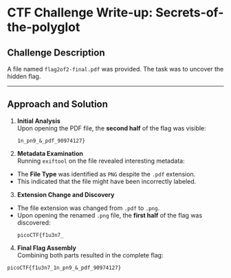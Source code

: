 # CTF Challenge Write-up: Secrets-of-the-polyglot

## Challenge Description
A file named `flag2of2-final.pdf` was provided. The task was to uncover the hidden flag.

---

## Approach and Solution

1. **Initial Analysis**  
   Upon opening the PDF file, the **second half** of the flag was visible:
    ```
    1n_pn9_&_pdf_90974127}
   ```

   
2. **Metadata Examination**  
Running `exiftool` on the file revealed interesting metadata:
- The **File Type** was identified as `PNG` despite the `.pdf` extension.
- This indicated that the file might have been incorrectly labeled.

3. **Extension Change and Discovery**  
- The file extension was changed from `.pdf` to `.png`.  
- Upon opening the renamed `.png` file, the **first half** of the flag was discovered:  
  ```
  picoCTF{f1u3n7_
  ```

4. **Final Flag Assembly**  
Combining both parts resulted in the complete flag:
 ```
 picoCTF{f1u3n7_1n_pn9_&_pdf_90974127}
 ```
